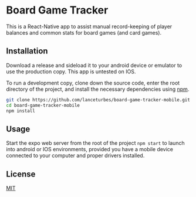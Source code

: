 # Board Game Tracker

This is a React-Native app to assist manual record-keeping of player balances and common stats for board games (and card games).

## Installation

Download a release and sideload it to your android device or emulator to use the production copy. This app is untested on IOS.

To run a development copy, clone down the source code, enter the root directory of the project, and install the necessary dependencies using [npm](https://docs.npmjs.com/downloading-and-installing-node-js-and-npm).

```bash
git clone https://github.com/lanceturbes/board-game-tracker-mobile.git
cd board-game-tracker-mobile
npm install
```

## Usage

Start the expo web server from the root of the project `npm start` to launch into android or IOS environments, provided you have a mobile device connected to your computer and proper drivers installed.

## License
[MIT](https://choosealicense.com/licenses/mit/)
